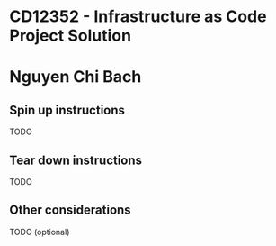 # CD12352 - Infrastructure as Code Project Solution
# Nguyen Chi Bach

## Spin up instructions
TODO

## Tear down instructions
TODO

## Other considerations
TODO (optional)